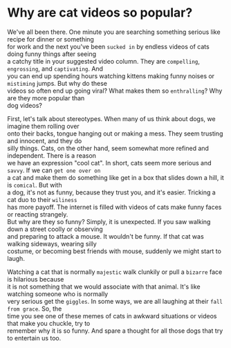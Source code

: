 # Why are cat videos  so popular?

We've all been there. One minute you are searching something serious like recipe for dinner or something  
for work and the next you've been `sucked in` by endless videos of cats doing funny things after seeing  
a catchy title in your suggested video column. They are `compelling`, `engrossing`, and `captivating`. And  
you can end up spending hours watching kittens making funny noises or `mistiming` jumps. But why do these  
videos so often end up going viral? What makes them so `enthralling`? Why are they more popular than  
dog videos?  

First, let's talk about stereotypes. When many of us think about dogs, we imagine them rolling over  
onto their backs, tongue hanging out or making a mess. They seem trusting and innocent, and they do  
silly things. Cats, on the other hand, seem somewhat more refined and independent. There is a reason  
we have an expression "cool cat". In short, cats seem more serious and `savvy`. If we can `get one over on`  
a cat and make them do something like get in a box that slides down a hill, it is `comical`. But with  
a dog, it's not as funny, because they trust you, and it's easier. Tricking a cat duo to their `wiliness`  
has more payoff. The internet is filled with videos of cats make funny faces or reacting strangely.  
But why are they so funny? Simply, it is unexpected. If you saw walking down a street coolly or observing  
and preparing to attack a mouse. It wouldn't be funny. If that cat was walking sideways, wearing silly  
costume, or becoming best friends with mouse, suddenly we might start to laugh. 

Watching a cat that is normally `majestic` walk clunkily or pull a `bizarre` face is hilarious because  
it is not something that we would associate with that animal. It's like watching someone who is normally  
very serious get the `giggles`. In some ways, we are all laughing at their `fall from grace`. So, the  
time you see one of these memes of cats in awkward situations or videos that make you chuckle, try to  
remember why it is so funny. And spare a thought for all those dogs that try to entertain us too.  
